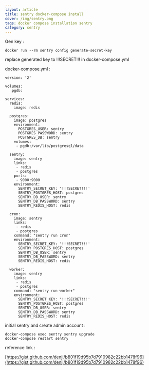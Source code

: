 ```yaml
---
layout: article
title: sentry docker-compose install
cover: /img/sentry.png
tags: docker compose installation sentry
category: sentry
---
```


Gen key :

```
docker run --rm sentry config generate-secret-key
```

replace generated key to !!!SECRET!!! in docker-compose.yml

docker-compose.yml :

```
version: '2'

volumes:
   pgdb:

services:
  redis:
    image: redis

  postgres:
    image: postgres
    environment:
      POSTGRES_USER: sentry
      POSTGRES_PASSWORD: sentry
      POSTGRES_DB: sentry
    volumes:
     - pgdb:/var/lib/postgresql/data

  sentry:
    image: sentry
    links:
     - redis
     - postgres
    ports:
     - 9000:9000
    environment:
      SENTRY_SECRET_KEY: '!!!SECRET!!!'
      SENTRY_POSTGRES_HOST: postgres
      SENTRY_DB_USER: sentry
      SENTRY_DB_PASSWORD: sentry
      SENTRY_REDIS_HOST: redis

  cron:
    image: sentry
    links:
     - redis
     - postgres
    command: "sentry run cron"
    environment:
      SENTRY_SECRET_KEY: '!!!SECRET!!!'
      SENTRY_POSTGRES_HOST: postgres
      SENTRY_DB_USER: sentry
      SENTRY_DB_PASSWORD: sentry
      SENTRY_REDIS_HOST: redis

  worker:
    image: sentry
    links:
     - redis
     - postgres
    command: "sentry run worker"
    environment:
      SENTRY_SECRET_KEY: '!!!SECRET!!!'
      SENTRY_POSTGRES_HOST: postgres
      SENTRY_DB_USER: sentry
      SENTRY_DB_PASSWORD: sentry
      SENTRY_REDIS_HOST: redis
```

initial sentry and create admin account : 

```
docker-compose exec sentry sentry upgrade
docker-compose restart sentry
```

reference link :

[https://gist.github.com/denji/b801f19d95b7d7910982c22bb1478f96](https://gist.github.com/denji/b801f19d95b7d7910982c22bb1478f96)

